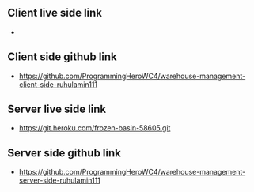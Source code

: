 ## Client live side link 
* 

## Client side  github link 
* https://github.com/ProgrammingHeroWC4/warehouse-management-client-side-ruhulamin111

## Server live side link 
* https://git.heroku.com/frozen-basin-58605.git

## Server side github link 
* https://github.com/ProgrammingHeroWC4/warehouse-management-server-side-ruhulamin111
